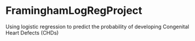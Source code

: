 # FraminghamLogRegProject
Using logistic regression to predict the probability of developing Congenital Heart Defects (CHDs)
